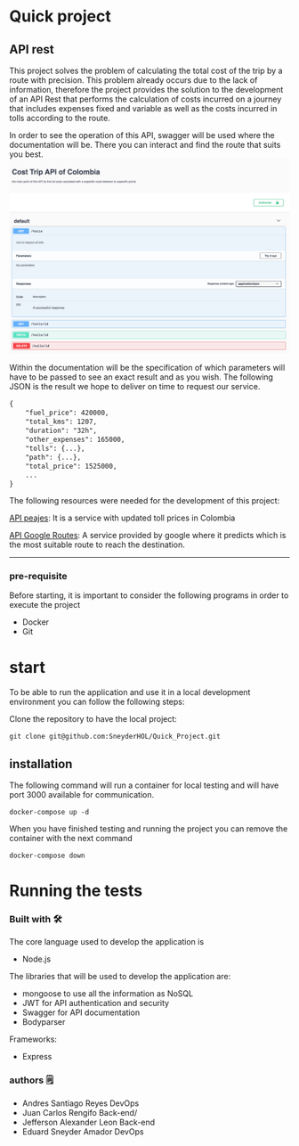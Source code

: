 # Quick project
## API rest

This project solves the problem of calculating the total cost of the trip by a route with precision.
This problem already occurs due to the lack of information, therefore the project provides the solution to the
development of an API Rest that performs the calculation of costs incurred on a journey that includes expenses
fixed and variable as well as the costs incurred in tolls according to the route.

In order to see the operation of this API, swagger will be used where the documentation will be. There you can
interact and find the route that suits you best.
![](img/docs.png)

Within the documentation will be the specification of which parameters will have to be passed to see
an exact result and as you wish. The following JSON is the result we hope to deliver on time
to request our service.
```
{
    "fuel_price": 420000,
    "total_kms": 1207,
    "duration": "32h",
    "other_expenses": 165000,
    "tolls": {...},
    "path": {...},
    "total_price": 1525000,
    ...
}
```

The following resources were needed for the development of this project:

[API peajes](https://api-tolls.herokuapp.com/api-docs): It is a service with updated toll prices
in Colombia


[API Google Routes](https://developers.google.com/maps): A service provided by google where it predicts
which is the most suitable route to reach the destination.

---

### pre-requisite
Before starting, it is important to consider the following programs in order to execute the project
  - Docker
  - Git


# start
To be able to run the application and use it in a local development environment you can follow the following steps:

Clone the repository to have the local project:
```
git clone git@github.com:SneyderHOL/Quick_Project.git
```

## installation
The following command will run a container for local testing and will have port 3000
available for communication.
```
docker-compose up -d
```
When you have finished testing and running the project you can remove the container with the
next command
```
docker-compose down
```


# Running the tests


### Built with 🛠️
The core language used to develop the application is
- Node.js

The libraries that will be used to develop the application are:
- mongoose to use all the information as NoSQL
- JWT for API authentication and security
- Swagger for API documentation
- Bodyparser

Frameworks:
- Express


### authors 🗒
- Andres Santiago Reyes DevOps
- Juan Carlos Rengifo Back-end/
- Jefferson Alexander Leon Back-end
- Eduard Sneyder Amador DevOps
